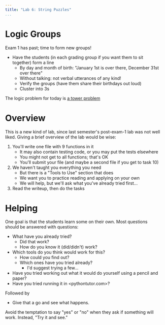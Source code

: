 ```yaml
---
title: "Lab 6: String Puzzles"
...
```



# Logic Groups

Exam 1 has past; time to form new groups!

-	Have the students (in each grading group if you want them to sit together) form a line
	-	By day and month of birth: "January 1st is over there, December 31st over there"
	-	Without talking: not verbal utterances of any kind!
	- 	Verify the groups (have them share their birthdays out loud) 
	-	Cluster into 3s

The logic problem for today is [a tower problem](https://docs.google.com/presentation/d/1Mnxkc10dHJDfh3J669Eth7lOwvVfX3cQwwV7qfvgBW4/edit?usp=sharing)


# Overview

This is a new kind of lab, since last semester's post-exam-1 lab was not well liked.  Giving a brief overview of the lab would be wise:

1.	You'll write one file with 9 functions in it
	-	It may also contain testing code, or you may put the tests elsewhere
	-	You might not get to all functions; that's OK
	-	You'll submit your file (and maybe a second file if you get to task 10)
1.	We haven't taught you everything you need
	-	But there is a "Tools to Use" section that does
	-	We want you to practice reading and applying on your own
	-	We will help, but we'll ask what you've already tried first...
1.	Read the writeup, then do the tasks

# Helping

One goal is that the students learn some on their own.
Most questions should be answered with questions:

-	What have you already tried?
	-	Did that work?
	-	How do you know it (did/didn't) work?
-	Which tools do you think would work for this?
	-	How could you find out?
	-	Which ones have you tried already?
		-	I'd suggest trying a few...
-	Have you tried working out what it would do yourself using a pencil and paper?
-	Have you tried running it in <pythontutor.com>?

Followed by

-	Give that a go and see what happens.

Avoid the temptation to say "yes" or "no" when they ask if something will work.  Instead, "Try it and see."


